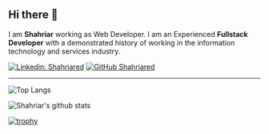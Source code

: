 
## Hi there 👋

I am **Shahriar** working as Web Developer. I am an Experienced **Fullstack Developer** with a demonstrated history of working in the information technology and services industry. 


[![Linkedin: Shahriared](https://img.shields.io/badge/-Shahriared-blue?style=flat-square&logo=Linkedin&logoColor=white&link=https://www.linkedin.com/in/shahriared/)](https://www.linkedin.com/in/shahriared/)
[![GitHub Shahriared](https://img.shields.io/github/followers/Shahriared?label=follow&style=social)](https://github.com/shahriared/)

---

![Top Langs](https://github-readme-stats.vercel.app/api/top-langs/?username=shahriared&layout=compact&theme=dark&hide_border=true)

![Shahriar's github stats](https://github-readme-stats.vercel.app/api?username=shahriared&show_icons=true&hide_border=true&theme=dark&count_private=true)

[![trophy](https://github-profile-trophy.vercel.app/?username=shahriared)](https://github.com/shahriared/github-profile-trophy)
